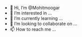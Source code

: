 - 👋 Hi, I’m @Mohitmoogar
- 👀 I’m interested in ...
- 🌱 I’m currently learning ...
- 💞️ I’m looking to collaborate on ...
- 📫 How to reach me ...

<!---
Mohitmoogar/Mohitmoogar is a ✨ special ✨ repository because its `README.md` (this file) appears on your GitHub profile.
You can click the Preview link to take a look at your changes.
--->
